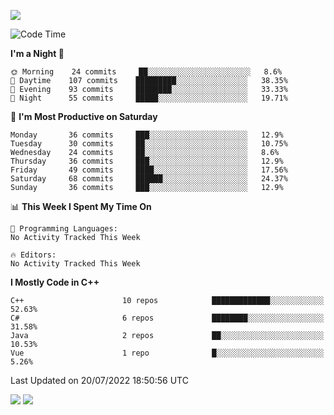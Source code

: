![](https://komarev.com/ghpvc/?username=lilpidgey&color=red)
<!--START_SECTION:waka-->
![Code Time](http://img.shields.io/badge/Code%20Time-0%20secs-blue)

**I'm a Night 🦉** 

```text
🌞 Morning    24 commits     ██░░░░░░░░░░░░░░░░░░░░░░░   8.6% 
🌆 Daytime    107 commits    █████████░░░░░░░░░░░░░░░░   38.35% 
🌃 Evening    93 commits     ████████░░░░░░░░░░░░░░░░░   33.33% 
🌙 Night      55 commits     █████░░░░░░░░░░░░░░░░░░░░   19.71%

```
📅 **I'm Most Productive on Saturday** 

```text
Monday       36 commits     ███░░░░░░░░░░░░░░░░░░░░░░   12.9% 
Tuesday      30 commits     ██░░░░░░░░░░░░░░░░░░░░░░░   10.75% 
Wednesday    24 commits     ██░░░░░░░░░░░░░░░░░░░░░░░   8.6% 
Thursday     36 commits     ███░░░░░░░░░░░░░░░░░░░░░░   12.9% 
Friday       49 commits     ████░░░░░░░░░░░░░░░░░░░░░   17.56% 
Saturday     68 commits     ██████░░░░░░░░░░░░░░░░░░░   24.37% 
Sunday       36 commits     ███░░░░░░░░░░░░░░░░░░░░░░   12.9%

```


📊 **This Week I Spent My Time On** 

```text
💬 Programming Languages: 
No Activity Tracked This Week

🔥 Editors: 
No Activity Tracked This Week

```

**I Mostly Code in C++** 

```text
C++                      10 repos            █████████████░░░░░░░░░░░░   52.63% 
C#                       6 repos             ████████░░░░░░░░░░░░░░░░░   31.58% 
Java                     2 repos             ██░░░░░░░░░░░░░░░░░░░░░░░   10.53% 
Vue                      1 repo              █░░░░░░░░░░░░░░░░░░░░░░░░   5.26%

```



 Last Updated on 20/07/2022 18:50:56 UTC
<!--END_SECTION:waka-->
![](https://hit.yhype.me/github/profile?user_id=42968544)
![](https://komarev.com/ghpvc/?lilpidgey)
